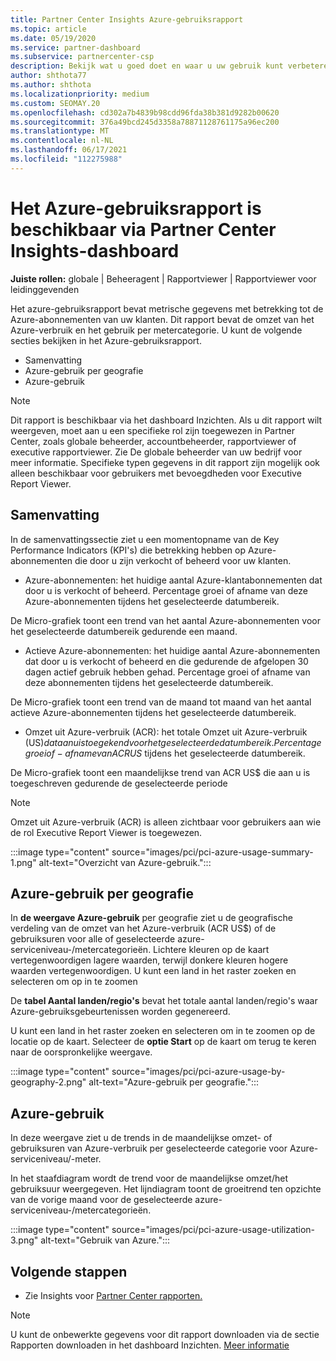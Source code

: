 ```yaml
---
title: Partner Center Insights Azure-gebruiksrapport
ms.topic: article
ms.date: 05/19/2020
ms.service: partner-dashboard
ms.subservice: partnercenter-csp
description: Bekijk wat u goed doet en waar u uw gebruik kunt verbeteren van Azure-abonnementen die u voor uw klanten verkoopt of beheert.
author: shthota77
ms.author: shthota
ms.localizationpriority: medium
ms.custom: SEOMAY.20
ms.openlocfilehash: cd302a7b4839b98cdd96fda38b381d9282b00620
ms.sourcegitcommit: 376a49bcd245d3358a78871128761175a96ec200
ms.translationtype: MT
ms.contentlocale: nl-NL
ms.lasthandoff: 06/17/2021
ms.locfileid: "112275988"
---
```

# <a name="azure-usage-report-available-from-the-partner-center-insights-dashboard"></a>Het Azure-gebruiksrapport is beschikbaar via Partner Center Insights-dashboard

**Juiste rollen:** globale | Beheeragent | Rapportviewer | Rapportviewer voor leidinggevenden

Het azure-gebruiksrapport bevat metrische gegevens met betrekking tot de Azure-abonnementen van uw klanten. Dit rapport bevat de omzet van het Azure-verbruik en het gebruik per metercategorie. U kunt de volgende secties bekijken in het Azure-gebruiksrapport.

- Samenvatting
- Azure-gebruik per geografie
- Azure-gebruik

 > [!NOTE]
 > Dit rapport is beschikbaar via het dashboard Inzichten. Als u dit rapport wilt weergeven, moet aan u een specifieke rol zijn toegewezen in Partner Center, zoals globale beheerder, accountbeheerder, rapportviewer of executive rapportviewer. Zie De globale beheerder van uw bedrijf voor meer informatie. Specifieke typen gegevens in dit rapport zijn mogelijk ook alleen beschikbaar voor gebruikers met bevoegdheden voor Executive Report Viewer.

## <a name="summary"></a>Samenvatting

In de samenvattingssectie ziet u een momentopname van de Key Performance Indicators (KPI's) die betrekking hebben op Azure-abonnementen die door u zijn verkocht of beheerd voor uw klanten.  

- Azure-abonnementen: het huidige aantal Azure-klantabonnementen dat door u is verkocht of beheerd.
Percentage groei of afname van deze Azure-abonnementen tijdens het geselecteerde datumbereik.

De Micro-grafiek toont een trend van het aantal Azure-abonnementen voor het geselecteerde datumbereik gedurende een maand.
- Actieve Azure-abonnementen: het huidige aantal Azure-abonnementen dat door u is verkocht of beheerd en die gedurende de afgelopen 30 dagen actief gebruik hebben gehad.
Percentage groei of afname van deze abonnementen tijdens het geselecteerde datumbereik.

De Micro-grafiek toont een trend van de maand tot maand van het aantal actieve Azure-abonnementen tijdens het geselecteerde datumbereik.

- Omzet uit Azure-verbruik (ACR): het totale Omzet uit Azure-verbruik (US$) dat aan u is toegekend voor het geselecteerde datumbereik.
Percentagegroei of -afname van ACR US$ tijdens het geselecteerde datumbereik. 

De Micro-grafiek toont een maandelijkse trend van ACR US$ die aan u is toegeschreven gedurende de geselecteerde periode


> [!NOTE]
 > Omzet uit Azure-verbruik (ACR) is alleen zichtbaar voor gebruikers aan wie de rol Executive Report Viewer is toegewezen.

:::image type="content" source="images/pci/pci-azure-usage-summary-1.png" alt-text="Overzicht van Azure-gebruik.":::

## <a name="azure-usage-by-geography"></a>Azure-gebruik per geografie

In **de weergave Azure-gebruik** per geografie ziet u de geografische verdeling van de omzet van het Azure-verbruik (ACR US$) of de gebruiksuren voor alle of geselecteerde azure-serviceniveau-/metercategorieën. Lichtere kleuren op de kaart vertegenwoordigen lagere waarden, terwijl donkere kleuren hogere waarden vertegenwoordigen. U kunt een land in het raster zoeken en selecteren om op in te zoomen 

De **tabel Aantal landen/regio's** bevat het totale aantal landen/regio's waar Azure-gebruiksgebeurtenissen worden gegenereerd.

U kunt een land in het raster zoeken en selecteren om in te zoomen op de locatie op de kaart. Selecteer de **optie Start** op de kaart om terug te keren naar de oorspronkelijke weergave.

:::image type="content" source="images/pci/pci-azure-usage-by-geography-2.png" alt-text="Azure-gebruik per geografie.":::

## <a name="azure-utilization"></a>Azure-gebruik

In deze weergave ziet u de trends in de maandelijkse omzet- of gebruiksuren van Azure-verbruik per geselecteerde categorie voor Azure-serviceniveau/-meter. 

In het staafdiagram wordt de trend voor de maandelijkse omzet/het gebruiksuur weergegeven. Het lijndiagram toont de groeitrend ten opzichte van de vorige maand voor de geselecteerde azure-serviceniveau-/metercategorieën.

:::image type="content" source="images/pci/pci-azure-usage-utilization-3.png" alt-text="Gebruik van Azure.":::

## <a name="next-steps"></a>Volgende stappen

- Zie Insights voor [Partner Center rapporten.](partner-center-insights.md)

>[!NOTE] 
> U kunt de onbewerkte gegevens voor dit rapport downloaden via de sectie Rapporten downloaden in het dashboard Inzichten. [Meer informatie](pci-download-reports.md) 
